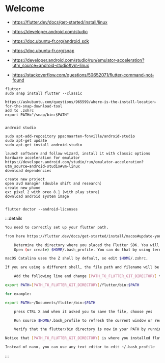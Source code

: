 # Welcome

- <https://flutter.dev/docs/get-started/install/linux>
- <https://developer.android.com/studio>
- <https://doc.ubuntu-fr.org/android_sdk>
- <https://doc.ubuntu-fr.org/snap>

- <https://developer.android.com/studio/run/emulator-acceleration?utm_source=android-studio#vm-linux>

- <https://stackoverflow.com/questions/50652071/flutter-command-not-found>

```
flutter
sudo snap install flutter --classic

https://askubuntu.com/questions/965599/where-is-the-install-location-for-the-snap-download-tool
add to .zshrc
export PATH="/snap/bin:$PATH"


android studio

sudo apt-add-repository ppa:maarten-fonville/android-studio
sudo apt-get update 
sudo apt-get install android-studio

launch software and follow wizard, install it with classic options
hardware acceleration for emulator
https://developer.android.com/studio/run/emulator-acceleration?utm_source=android-studio#vm-linux
download dependencies

create new project
open avd manager (double shift and research)
create new phone
ex: pixel 2 with oreo 8.1 (with play store)
download android system image


flutter doctor --android-licenses
```


:::details

```bash
You need to correctly set up your flutter path.

from here https://flutter.dev/docs/get-started/install/macos#update-your-path

    Determine the directory where you placed the Flutter SDK. You will need this in Step 3.
    Open (or create) $HOME/.bash_profile. You can do that by using terminal text editor by going in terminal and typing nano ~/.bash_profile

macOS Catalina uses the Z shell by default, so edit $HOME/.zshrc.

If you are using a different shell, the file path and filename will be different on your machine.

    Add the following line and change [PATH_TO_FLUTTER_GIT_DIRECTORY] to be the path where you cloned Flutter’s git repo:

export PATH=[PATH_TO_FLUTTER_GIT_DIRECTORY]/flutter/bin:$PATH

for example:

export PATH=~/Documents/flutter/bin:$PATH

    press CTRL X and when it asked you to save the file, choose yes

    Run source $HOME/.bash_profile to refresh the current window or restart the terminal

    Verify that the flutter/bin directory is now in your PATH by running: echo $PATH

Notice that [PATH_TO_FLUTTER_GIT_DIRECTORY] is where you installed flutter SDK, not the location of your app

Instead of nano, you can use any text editor to edit ~/.bash_profile
```

:::
